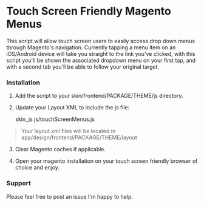 Touch Screen Friendly Magento Menus
================================================

This script will allow touch screen users to easily access drop down menus through Magento's navigation.  Currently tapping a menu item on an iOS/Android device will take you straight to the link you've clicked, with this script you'll be shown the associated dropdown menu on your first tap, and with a second tab you'll be able to follow your original target.

### Installation

1) Add the script to your skin/frontend/PACKAGE/THEME/js directory.

2) Update your Layout XML to include the js file:

	<reference name="head">    
		<action method="addItem">    
   			<type>skin_js</type>    
   			<name>js/touchScreenMenus.js</name>    
   		<action>
	</reference>

> Your layout xml files will be located in app/design/frontend/PACKAGE/THEME/layout	

3) Clear Magento caches if applicable.

4) Open your magento installation on your touch screen friendly browser of choice and enjoy.

### Support

Please feel free to post an issue I'm happy to help.